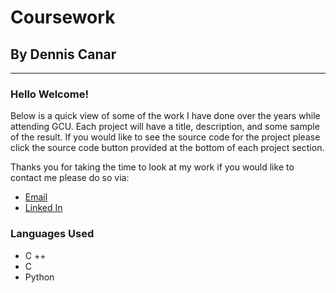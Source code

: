 # Coursework
## By Dennis Canar

---

### Hello Welcome! 
Below is a quick view of some of the work I have done over the years while attending GCU. Each project will have a title,
description, and some sample of the result. If you would like to see the source code for the project please click the source
code button provided at the bottom of each project section. 

Thanks you for taking the time to look at my work if you would like to contact me please do so via:
* [Email](anthony.canar@gmail.com)
* [Linked In](https://www.linkedin.com/in/dennis-canar-b60929178/)

### Languages Used 
- C ++ 
- C
- Python 


